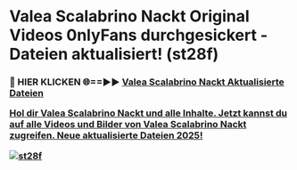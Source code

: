 # Valea Scalabrino Nackt Original Videos 0nlyFans durchgesickert - Dateien aktualisiert! (st28f)

<h3>🔴 HIER KLICKEN 🌐==►► <a href="https://tinyurl.com/h6vf6nb8" rel="nofollow">Valea Scalabrino Nackt Aktualisierte Dateien

Hol dir Valea Scalabrino Nackt und alle Inhalte. Jetzt kannst du auf alle Videos und Bilder von Valea Scalabrino Nackt zugreifen. Neue aktualisierte Dateien 2025!

[![st28f](https://i.imgur.com/sD4kR3V.gif)](https://tinyurl.com/h6vf6nb8)

